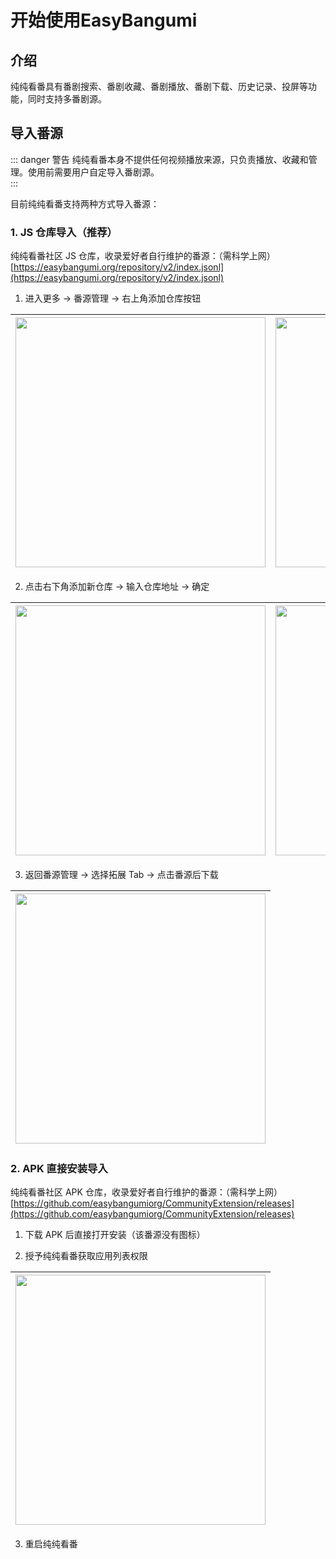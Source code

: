 # 开始使用EasyBangumi

## 介绍

纯纯看番具有番剧搜索、番剧收藏、番剧播放、番剧下载、历史记录、投屏等功能，同时支持多番剧源。

## 导入番源

::: danger 警告
纯纯看番本身不提供任何视频播放来源，只负责播放、收藏和管理。使用前需要用户自定导入番剧源。  
:::

目前纯纯看番支持两种方式导入番源：


### 1. JS 仓库导入（推荐）
 
纯纯看番社区 JS 仓库，收录爱好者自行维护的番源：（需科学上网）
[https://easybangumi.org/repository/v2/index.jsonl](https://easybangumi.org/repository/v2/index.jsonl)

1. 进入更多 -> 番源管理 -> 右上角添加仓库按钮

| <img src="/images/getting-started/1.jpg" width="400"/> | <img src="/images/getting-started/2.jpg" width="400"/>  |
|:---------------------------------:|:----------------------------------:|

2. 点击右下角添加新仓库 -> 输入仓库地址 -> 确定

| <img src="/images/getting-started/3.jpg" width="400"/> | <img src="/images/getting-started/4.jpg" width="400"/>  |
|:---------------------------------:|:----------------------------------:|

3. 返回番源管理 -> 选择拓展 Tab -> 点击番源后下载

| <img src="/images/getting-started/5.jpg" width="400"/> |
|:---------------------------------:|

### 2. APK 直接安装导入

纯纯看番社区 APK 仓库，收录爱好者自行维护的番源：（需科学上网）
[https://github.com/easybangumiorg/CommunityExtension/releases](https://github.com/easybangumiorg/CommunityExtension/releases)

1. 下载 APK 后直接打开安装（该番源没有图标）

2. 授予纯纯看番获取应用列表权限

| <img src="/images/getting-started/6.jpg" width="400" /> |
|:---------------------------------:|

3. 重启纯纯看番

